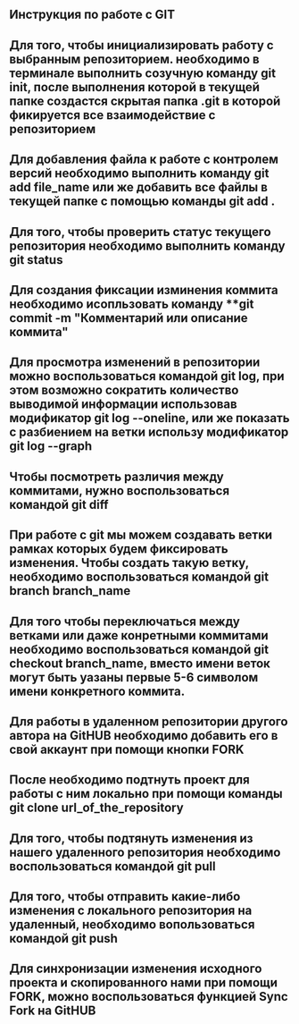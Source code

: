 ## Инструкция по работе с GIT
## Для того, чтобы инициализировать работу с выбранным репозиторием. необходимо в терминале выполнить созучную команду **git init**, после выполнения которой в текущей папке создастся скрытая папка .git в которой фикируется все взаимодействие с репозиторием
## Для добавления файла к работе с контролем версий необходимо выполнить команду **git add file_name** или же добавить все файлы в текущей папке с помощью команды **git add .**
## Для того, чтобы проверить статус текущего репозитория необходимо выполнить команду **git status**
## Для создания фиксации изминения **коммита** необходимо исопльзовать команду **git commit -m "Комментарий или описание коммита"
## Для просмотра изменений в репозитории можно воспользоваться командой **git log**, при этом возможно сократить количество выводимой информации использовав модификатор **git log --oneline**, или же показать с разбиением на ветки использу модификатор **git log --graph**
## Чтобы посмотреть различия между коммитами, нужно воспользоваться командой **git diff**
## При работе с git мы можем создавать ветки  рамках которых будем фиксировать изменения. Чтобы создать такую ветку, необходимо воспользоваться командой **git branch branch_name**
## Для того чтобы переключаться между ветками или даже конретными коммитами необходимо воспользоваться командой **git checkout branch_name**, вместо имени веток могут быть уазаны первые 5-6 символом имени конкретного коммита. 
## Для работы в удаленном репозитории другого автора на GitHUB необходимо добавить его в свой аккаунт при помощи кнопки **FORK** 
## После необходимо подтнуть проект для работы с ним локально при помощи команды **git clone url_of_the_repository**
## Для того, чтобы подтянуть изменения из нашего удаленного репозитория необходимо воспользоваться командой **git pull**
## Для того, чтобы отправить какие-либо изменения с локального репозитория на удаленный, необходимо вопользоваться командой **git push**
## Для синхронизации изменения исходного проекта и скопированного нами при помощи FORK, можно воспользоваться функцией **Sync Fork** на GitHUB